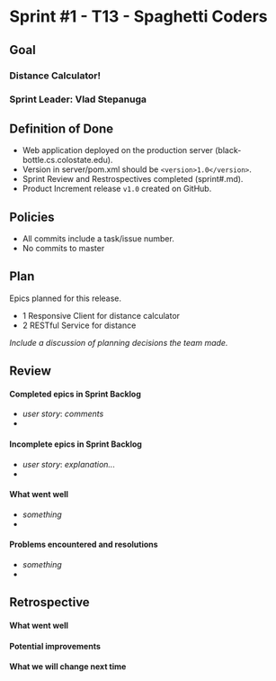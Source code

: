 # Sprint #1 - T13 - Spaghetti Coders

## Goal

### Distance Calculator!
### Sprint Leader: Vlad Stepanuga

## Definition of Done

* Web application deployed on the production server (black-bottle.cs.colostate.edu).
* Version in server/pom.xml should be `<version>1.0</version>`.
* Sprint Review and Restrospectives completed (sprint#.md).
* Product Increment release `v1.0` created on GitHub.

## Policies

* All commits include a task/issue number.
* No commits to master

## Plan

Epics planned for this release.

* 1 Responsive Client for distance calculator
* 2 RESTful Service for distance

*Include a discussion of planning decisions the team made.*

## Review

#### Completed epics in Sprint Backlog 
* *user story*:  *comments*
* 

#### Incomplete epics in Sprint Backlog 
* *user story*: *explanation...*
*

#### What went well
* *something*
*

#### Problems encountered and resolutions
* *something*
*

## Retrospective

#### What went well

#### Potential improvements

#### What we will change next time
